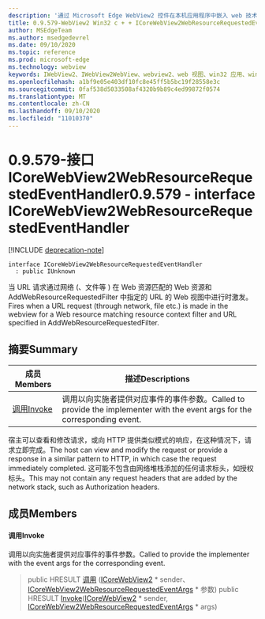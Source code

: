 ```yaml
---
description: '通过 Microsoft Edge WebView2 控件在本机应用程序中嵌入 web 技术 (HTML、CSS 和 JavaScript) '
title: 0.9.579-WebView2 Win32 c + + ICoreWebView2WebResourceRequestedEventHandler
author: MSEdgeTeam
ms.author: msedgedevrel
ms.date: 09/10/2020
ms.topic: reference
ms.prod: microsoft-edge
ms.technology: webview
keywords: IWebView2、IWebView2WebView、webview2、web 视图、win32 应用、win32、edge、ICoreWebView2、ICoreWebView2Controller、浏览器控件、边缘 html、ICoreWebView2WebResourceRequestedEventHandler
ms.openlocfilehash: a1bf9e05e403df10fc8e45ff5b5bc19f28558e3c
ms.sourcegitcommit: 0faf538d5033508af4320b9b89c4ed99872f0574
ms.translationtype: MT
ms.contentlocale: zh-CN
ms.lasthandoff: 09/10/2020
ms.locfileid: "11010370"
---
```

# <span data-ttu-id="4296d-104">0.9.579-接口 ICoreWebView2WebResourceRequestedEventHandler</span><span class="sxs-lookup"><span data-stu-id="4296d-104">0.9.579 - interface ICoreWebView2WebResourceRequestedEventHandler</span></span> 

[!INCLUDE [deprecation-note](../../includes/deprecation-note.md)]

```
interface ICoreWebView2WebResourceRequestedEventHandler
  : public IUnknown
```

<span data-ttu-id="4296d-105">当 URL 请求通过网络 (、文件等 ) 在 Web 资源匹配的 Web 资源和 AddWebResourceRequestedFilter 中指定的 URL 的 Web 视图中进行时激发。</span><span class="sxs-lookup"><span data-stu-id="4296d-105">Fires when a URL request (through network, file etc.) is made in the webview for a Web resource matching resource context filter and URL specified in AddWebResourceRequestedFilter.</span></span>

## <span data-ttu-id="4296d-106">摘要</span><span class="sxs-lookup"><span data-stu-id="4296d-106">Summary</span></span>

 <span data-ttu-id="4296d-107">成员</span><span class="sxs-lookup"><span data-stu-id="4296d-107">Members</span></span>                        | <span data-ttu-id="4296d-108">描述</span><span class="sxs-lookup"><span data-stu-id="4296d-108">Descriptions</span></span>
--------------------------------|---------------------------------------------
[<span data-ttu-id="4296d-109">调用</span><span class="sxs-lookup"><span data-stu-id="4296d-109">Invoke</span></span>](#invoke) | <span data-ttu-id="4296d-110">调用以向实施者提供对应事件的事件参数。</span><span class="sxs-lookup"><span data-stu-id="4296d-110">Called to provide the implementer with the event args for the corresponding event.</span></span>

<span data-ttu-id="4296d-111">宿主可以查看和修改请求，或向 HTTP 提供类似模式的响应，在这种情况下，请求立即完成。</span><span class="sxs-lookup"><span data-stu-id="4296d-111">The host can view and modify the request or provide a response in a similar pattern to HTTP, in which case the request immediately completed.</span></span> <span data-ttu-id="4296d-112">这可能不包含由网络堆栈添加的任何请求标头，如授权标头。</span><span class="sxs-lookup"><span data-stu-id="4296d-112">This may not contain any request headers that are added by the network stack, such as Authorization headers.</span></span>

## <span data-ttu-id="4296d-113">成员</span><span class="sxs-lookup"><span data-stu-id="4296d-113">Members</span></span>

#### <span data-ttu-id="4296d-114">调用</span><span class="sxs-lookup"><span data-stu-id="4296d-114">Invoke</span></span> 

<span data-ttu-id="4296d-115">调用以向实施者提供对应事件的事件参数。</span><span class="sxs-lookup"><span data-stu-id="4296d-115">Called to provide the implementer with the event args for the corresponding event.</span></span>

> <span data-ttu-id="4296d-116">public HRESULT [调用](#invoke) ([ICoreWebView2](icorewebview2.md) \* sender、 [ICoreWebView2WebResourceRequestedEventArgs](icorewebview2webresourcerequestedeventargs.md) \* 参数) </span><span class="sxs-lookup"><span data-stu-id="4296d-116">public HRESULT [Invoke](#invoke)([ICoreWebView2](icorewebview2.md) \* sender, [ICoreWebView2WebResourceRequestedEventArgs](icorewebview2webresourcerequestedeventargs.md) \* args)</span></span>

